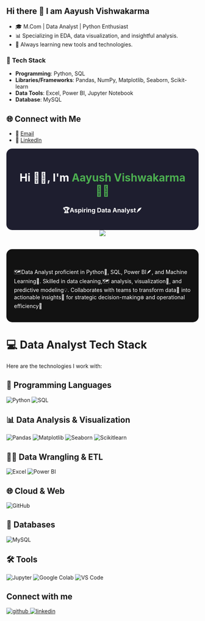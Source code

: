 ## Hi there 👋 I am Aayush Vishwakarma 


- 🎓 M.Com | Data Analyst | Python Enthusiast
- 📊 Specializing in EDA, data visualization, and insightful analysis.
- 🌱 Always learning new tools and technologies.

### 🌟 **Tech Stack**  
- **Programming**: Python, SQL  
- **Libraries/Frameworks**: Pandas, NumPy, Matplotlib, Seaborn, Scikit-learn  
- **Data Tools**: Excel, Power BI, Jupyter Notebook  
- **Database**: MySQL  
  

## 🌐 Connect with Me
- 📧 [Email](mailto:kayush058@gmail.com)
- 💼 [LinkedIn](https://www.linkedin.com/in/aayush-vishwakarma1/)

</p>
<div align="center" style="background-color: #1e1e2f; padding: 20px; border-radius: 15px;">
  <h1 style="color: #ffffff;">Hi 🙋‍♂️, I'm <span style="color: #4caf50;">Aayush Vishwakarma👨‍💻</span></h1>
  <h3 style="color: #ffffff;">🏆Aspiring Data Analyst🪶</h3>
</div>
<div align="center">
        <img src="https://user-images.githubusercontent.com/101393850/203085257-35f27fde-d256-4b2d-b65c-8458a73cb026.gif"  />  
</div>  
<br/>  
<!-- ![GitHub Desktop](https://user-images.githubusercontent.com/101393850/203085257-35f27fde-d256-4b2d-b65c-8458a73cb026.gif) -->
&nbsp;
<div style="padding: 20px; background-color: #121212; border-radius: 15px;">
  <h2 style="color: #4caf50;"></h2>
  <p style="color: #ffffff;">
    🗺️Data Analyst proficient in Python🐍, SQL, Power BI🪶, and Machine Learning🤖. Skilled in data cleaning,🗺 analysis, visualization🌿, and predictive modeling💡. Collaborates with teams to transform data🪻 into actionable insights🍂 for strategic decision-making❄️ and operational efficiency🥀
  </p>
</div>

# 💻 Data Analyst Tech Stack

Here are the technologies I work with:

## 🔧 Programming Languages
![Python](https://img.shields.io/badge/Python-3776AB?style=for-the-badge&logo=python&logoColor=white)
![SQL](https://img.shields.io/badge/SQL-4479A1?style=for-the-badge&logo=sql&logoColor=white)

## 📊 Data Analysis & Visualization
![Pandas](https://img.shields.io/badge/Pandas-150458?style=for-the-badge&logo=pandas&logoColor=white)
![Matplotlib](https://img.shields.io/badge/Matplotlib-005C5C?style=for-the-badge&logo=matplotlib&logoColor=white)
![Seaborn](https://img.shields.io/badge/Seaborn-008B8B?style=for-the-badge&logo=seaborn&logoColor=white)
![Scikitlearn](https://img.shields.io/badge/scikitlearn-E97627?style=for-the-badge&logo=scklitlearn&logoColor=white)

## 🧑‍💻 Data Wrangling & ETL
![Excel](https://img.shields.io/badge/Excel-217346?style=for-the-badge&logo=microsoft-excel&logoColor=white)
![Power BI](https://img.shields.io/badge/Power_BI-F2C811?style=for-the-badge&logo=powerbi&logoColor=white)

## 🌐 Cloud & Web
![GitHub](https://img.shields.io/badge/GitHub-181717?style=for-the-badge&logo=github&logoColor=white)

## 📂 Databases
![MySQL](https://img.shields.io/badge/MySQL-4479A1?style=for-the-badge&logo=mysql&logoColor=white)

## 🛠 Tools
![Jupyter](https://img.shields.io/badge/Jupyter-F37626?style=for-the-badge&logo=jupyter&logoColor=white)
![Google Colab](https://img.shields.io/badge/Google_Colab-F9AB00?style=for-the-badge&logo=googlecolab&logoColor=white)
![VS Code](https://img.shields.io/badge/VS_Code-007ACC?style=for-the-badge&logo=visualstudiocode&logoColor=white)

## Connect with me  
<a href=(https://github.com/AayushVishwakarma8) target="_blank">
<img src=https://img.shields.io/badge/github-%2324292e.svg?&style=for-the-badge&logo=github&logoColor=white alt=github style="margin-bottom: 5px;" />
</a>
<a href=(https://www.linkedin.com/in/aayush-vishwakarma1/) target="_blank">
<img src=https://img.shields.io/badge/linkedin-%231E77B5.svg?&style=for-the-badge&logo=linkedin&logoColor=white alt=linkedin style="margin-bottom: 5px;" />
</a>  



